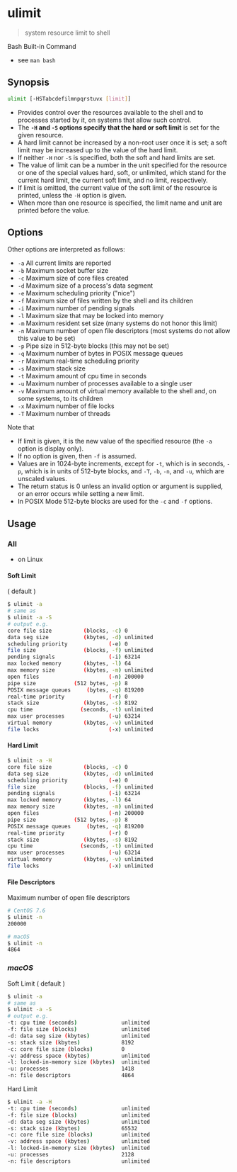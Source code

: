 # ulimit

> system resource limit to shell

Bash Built-in Command

- see `man bash`

## Synopsis

```bash
ulimit [-HSTabcdefilmnpqrstuvx [limit]]
```

- Provides control over the resources available to the shell and to processes started by it, on systems that allow such control.
- The **`-H` and `-S` options specify that the hard or soft limit** is set for the given resource.
- A hard limit cannot be increased by a non-root user once it is set; a soft limit may be increased up to the value of the hard limit.
- If neither `-H` nor `-S` is specified, both the soft and hard limits are set.
- The value of limit can be a number in the unit specified for the resource or one of the special values hard, soft, or unlimited, which stand for the current hard limit, the current soft limit, and no limit, respectively.
- If limit is omitted, the current value of the soft limit of the resource is printed, unless the `-H` option is given.
- When more than one resource is specified, the limit name and unit are printed before the value.

## Options

Other options are interpreted as follows:

- `-a` All current limits are reported
- `-b` Maximum socket buffer size
- `-c` Maximum size of core files created
- `-d` Maximum size of a process's data segment
- `-e` Maximum scheduling priority ("nice")
- `-f` Maximum size of files written by the shell and its children
- `-i` Maximum number of pending signals
- `-l` Maximum size that may be locked into memory
- `-m` Maximum resident set size (many systems do not honor this limit)
- `-n` Maximum number of open file descriptors (most systems do not allow this value to be set)
- `-p` Pipe size in 512-byte blocks (this may not be set)
- `-q` Maximum number of bytes in POSIX message queues
- `-r` Maximum real-time scheduling priority
- `-s` Maximum stack size
- `-t` Maximum amount of cpu time in seconds
- `-u` Maximum number of processes available to a single user
- `-v` Maximum amount of virtual memory available to the shell and, on some systems, to its children
- `-x` Maximum number of file locks
- `-T` Maximum number of threads

Note that

- If limit is given, it is the new value of the specified resource (the `-a` option is display only).
- If no option is given, then `-f` is assumed.
- Values are in 1024-byte increments, except for `-t`, which is in seconds, `-p`, which is in units of 512-byte blocks, and `-T`, `-b`, `-n`, and `-u`, which are unscaled values.
- The return status is 0 unless an invalid option or argument is supplied, or an error occurs while setting a new limit.
- In POSIX Mode 512-byte blocks are used for the `-c` and `-f` options.

## Usage

### All

- on Linux

#### Soft Limit

( default )

```bash
$ ulimit -a
# same as
$ ulimit -a -S
# output e.g.
core file size          (blocks, -c) 0
data seg size           (kbytes, -d) unlimited
scheduling priority             (-e) 0
file size               (blocks, -f) unlimited
pending signals                 (-i) 63214
max locked memory       (kbytes, -l) 64
max memory size         (kbytes, -m) unlimited
open files                      (-n) 200000
pipe size            (512 bytes, -p) 8
POSIX message queues     (bytes, -q) 819200
real-time priority              (-r) 0
stack size              (kbytes, -s) 8192
cpu time               (seconds, -t) unlimited
max user processes              (-u) 63214
virtual memory          (kbytes, -v) unlimited
file locks                      (-x) unlimited
```

#### Hard Limit

```bash
$ ulimit -a -H
core file size          (blocks, -c) 0
data seg size           (kbytes, -d) unlimited
scheduling priority             (-e) 0
file size               (blocks, -f) unlimited
pending signals                 (-i) 63214
max locked memory       (kbytes, -l) 64
max memory size         (kbytes, -m) unlimited
open files                      (-n) 200000
pipe size            (512 bytes, -p) 8
POSIX message queues     (bytes, -q) 819200
real-time priority              (-r) 0
stack size              (kbytes, -s) 8192
cpu time               (seconds, -t) unlimited
max user processes              (-u) 63214
virtual memory          (kbytes, -v) unlimited
file locks                      (-x) unlimited
```

#### File Descriptors

Maximum number of open file descriptors

```bash
# CentOS 7.6
$ ulimit -n
200000

# macOS
$ ulimit -n
4864
```

### _macOS_

Soft Limit ( default )

```bash
$ ulimit -a
# same as
$ ulimit -a -S
# output e.g.
-t: cpu time (seconds)              unlimited
-f: file size (blocks)              unlimited
-d: data seg size (kbytes)          unlimited
-s: stack size (kbytes)             8192
-c: core file size (blocks)         0
-v: address space (kbytes)          unlimited
-l: locked-in-memory size (kbytes)  unlimited
-u: processes                       1418
-n: file descriptors                4864
```

Hard Limit

```bash
$ ulimit -a -H
-t: cpu time (seconds)              unlimited
-f: file size (blocks)              unlimited
-d: data seg size (kbytes)          unlimited
-s: stack size (kbytes)             65532
-c: core file size (blocks)         unlimited
-v: address space (kbytes)          unlimited
-l: locked-in-memory size (kbytes)  unlimited
-u: processes                       2128
-n: file descriptors                unlimited
```

